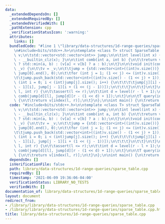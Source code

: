 ```yaml
---
data:
  _extendedDependsOn: []
  _extendedRequiredBy: []
  _extendedVerifiedWith: []
  _pathExtension: cpp
  _verificationStatusIcon: ':warning:'
  attributes:
    links: []
  bundledCode: "#line 1 \"library/data-structures/1d-range-queries/sparse_table.cpp\"\
    \n#include<bits/stdc++.h>\n\ntemplate <class T> struct SparseTable {\n\tstd::vector<T>\
    \ v;\n\tstd::vector<std::vector<int>> jump;\n\n\tint level(int x) { return 31\
    \ - __builtin_clz(x); }\n\n\tint comb(int a, int b) {\n\t\treturn v[a] == v[b]\
    \ ? std::min(a, b) : (v[a] < v[b] ? a : b);\n\t}\n\n\tvoid init(const std::vector<T>&\
    \ _v) {\n\t\tv = _v;\n\t\tjump = {std::vector<int>((int)v.size())};\n\t\tiota(jump[0].begin(),\
    \ jump[0].end(), 0);\n\t\tfor (int j = 1; (1 << j) <= (int)v.size(); j++) {\n\t\
    \t\tjump.push_back(std::vector<int>((int)v.size() - (1 << j) + 1));\n\t\t\tfor\
    \ (int i = 0; i < (int)jump[j].size(); i++) {\n\t\t\t\tjump[j][i] = comb(jump[j\
    \ - 1][i], jump[j - 1][i + (1 << (j - 1))]);\n\t\t\t}\n\t\t}\n\t}\n\n\tint index(int\
    \ l, int r) {\n\t\tassert(l <= r);\n\t\tint d = level(r - l + 1);\n\t\treturn\
    \ comb(jump[d][l], jump[d][r - (1 << d) + 1]);\n\t}\n\n\tT query(int l, int r)\
    \ {\n\t\treturn v[index(l, r)];\n\t}\n};\n\nint main() {\n\treturn 0;\n}\n"
  code: "#include<bits/stdc++.h>\n\ntemplate <class T> struct SparseTable {\n\tstd::vector<T>\
    \ v;\n\tstd::vector<std::vector<int>> jump;\n\n\tint level(int x) { return 31\
    \ - __builtin_clz(x); }\n\n\tint comb(int a, int b) {\n\t\treturn v[a] == v[b]\
    \ ? std::min(a, b) : (v[a] < v[b] ? a : b);\n\t}\n\n\tvoid init(const std::vector<T>&\
    \ _v) {\n\t\tv = _v;\n\t\tjump = {std::vector<int>((int)v.size())};\n\t\tiota(jump[0].begin(),\
    \ jump[0].end(), 0);\n\t\tfor (int j = 1; (1 << j) <= (int)v.size(); j++) {\n\t\
    \t\tjump.push_back(std::vector<int>((int)v.size() - (1 << j) + 1));\n\t\t\tfor\
    \ (int i = 0; i < (int)jump[j].size(); i++) {\n\t\t\t\tjump[j][i] = comb(jump[j\
    \ - 1][i], jump[j - 1][i + (1 << (j - 1))]);\n\t\t\t}\n\t\t}\n\t}\n\n\tint index(int\
    \ l, int r) {\n\t\tassert(l <= r);\n\t\tint d = level(r - l + 1);\n\t\treturn\
    \ comb(jump[d][l], jump[d][r - (1 << d) + 1]);\n\t}\n\n\tT query(int l, int r)\
    \ {\n\t\treturn v[index(l, r)];\n\t}\n};\n\nint main() {\n\treturn 0;\n}\n"
  dependsOn: []
  isVerificationFile: false
  path: library/data-structures/1d-range-queries/sparse_table.cpp
  requiredBy: []
  timestamp: '2021-06-09 19:36:06-04:00'
  verificationStatus: LIBRARY_NO_TESTS
  verifiedWith: []
documentation_of: library/data-structures/1d-range-queries/sparse_table.cpp
layout: document
redirect_from:
- /library/library/data-structures/1d-range-queries/sparse_table.cpp
- /library/library/data-structures/1d-range-queries/sparse_table.cpp.html
title: library/data-structures/1d-range-queries/sparse_table.cpp
---
```


